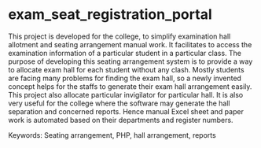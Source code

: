 # exam_seat_registration_portal
This project is developed for the college, to simplify examination hall allotment and seating arrangement manual work. It
facilitates to access the examination information of a particular student in a particular class. The purpose of developing this
seating arrangement system is to provide a way to allocate exam hall for each student without any clash. Mostly students are
facing many problems for finding the exam hall, so a newly invented concept helps for the staffs to generate their exam hall
arrangement easily. This project also allocate particular invigilator for particular hall. It is also very useful for the college where
the software may generate the hall separation and concerned reports. Hence manual Excel sheet and paper work is automated
based on their departments and register numbers.

Keywords: Seating arrangement, PHP, hall arrangement, reports
